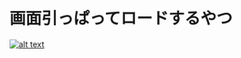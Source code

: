 # 画面引っぱってロードするやつ
[![alt text](https://img.youtube.com/vi/FjwSYUMWbt0/0.jpg)](https://youtu.be/FjwSYUMWbt0 "title")
